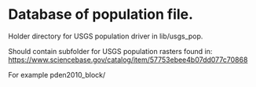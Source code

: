 # Database of population file.

Holder directory for USGS population driver in lib/usgs_pop.

Should contain subfolder for USGS population rasters found in:
https://www.sciencebase.gov/catalog/item/57753ebee4b07dd077c70868

For example pden2010_block/


